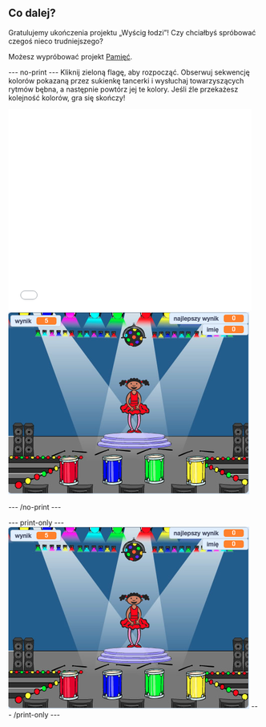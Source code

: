 ## Co dalej?

Gratulujemy ukończenia projektu „Wyścig łodzi”! Czy chciałbyś spróbować czegoś nieco trudniejszego?

Możesz wypróbować projekt [Pamięć](https://projects.raspberrypi.org/en/projects/memory?utm_source=pathway&utm_medium=whatnext&utm_campaign=projects).

\--- no-print \--- Kliknij zieloną flagę, aby rozpocząć. Obserwuj sekwencję kolorów pokazaną przez sukienkę tancerki i wysłuchaj towarzyszących rytmów bębna, a następnie powtórz jej te kolory. Jeśli źle przekażesz kolejność kolorów, gra się skończy!

<div class="scratch-preview">
  <iframe allowtransparency="true" width="485" height="402" src="//scratch.mit.edu/projects/embed/284452634/?autostart=false" frameborder="0" allowfullscreen scrolling="no" mark="crwd-mark"></iframe> <img src="images/memory-screenshot.png" />
</div>

\--- /no-print \---

\--- print-only \--- ![screenshot of finished game](images/memory-screenshot.png) \--- /print-only \---